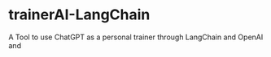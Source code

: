 # trainerAI-LangChain
A Tool to use ChatGPT as a personal trainer through LangChain and OpenAI and 
